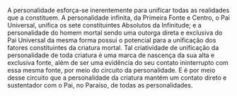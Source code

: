 ﻿A personalidade esforça-se inerentemente para unificar todas as realidades que a constituem. A personalidade infinita, da Primeira Fonte e Centro, o Pai Universal, unifica os sete constituintes Absolutos da Infinitude; e a personalidade do homem mortal sendo uma outorga direta e exclusiva do Pai Universal da mesma forma possui o potencial para a unificação dos fatores constituintes da criatura mortal. Tal criatividade de unificação da personalidade de toda criatura é uma marca de nascença da sua alta e exclusiva fonte, além de ser uma evidência do seu contato ininterrupto com essa mesma fonte, por meio do circuito da personalidade. E é por meio desse circuito que a personalidade da criatura mantém um contato direto e sustentador com o Pai, no Paraíso, de todas as personalidades.
